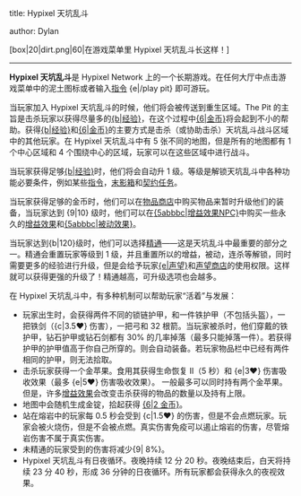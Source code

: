 title: Hypixel 天坑乱斗

author: Dylan

[box|20|dirt.png|60|在游戏菜单里 Hypixel 天坑乱斗长这样！]

---

**Hypixel 天坑乱斗**是 Hypixel Network 上的一个长期游戏。在任何大厅中点击游戏菜单中的泥土图标或者输入[指令](Commands) {e|/play pit} 即可游玩。

当玩家加入 Hypixel 天坑乱斗的时候，他们将会被传送到重生区域。The Pit 的主旨是击杀玩家以获得尽量多的[{b|经验}](XP)，在这个过程中[{6|金币}](Gold)将会起到不小的帮助。获得[{b|经验}](XP)和[{6|金币}](Gold)的主要方式是击杀（或协助击杀）天坑乱斗战斗区域中的其他玩家。在 Hypixel 天坑乱斗中有 5 张不同的地图，但是所有的地图都有 1 个中心区域和 4 个围绕中心的区域，玩家可以在这些区域中进行战斗。

当玩家获得足够[{b|经验}](XP)时，他们将会自动升 1 级。等级是解锁天坑乱斗中各种功能必要条件，例如某些[指令](Commands)，[末影箱](Ender_Chest)和[契约任务](Contracts)。

当玩家获得足够的金币时，他们可以在[物品商店](Item_Shop)中购买物品来暂时升级他们的装备，当玩家达到 {9|10} 级时，他们可以在[{5abbbc|增益效果NPC}](NPCs)中购买一些永久的[增益效果](Perks)和[{5abbbc|被动效果}](Passives)。

当玩家达到{b|120}级时，他们可以选择[精通](Prestige)——这是天坑乱斗中最重要的部分之一。精通会重置玩家等级到 1 级，并且重置所以的增益，被动，连杀等解锁，同时需要更多的经验进行升级，但是会给予玩家[{e|声望}](Renown)和[声望商店](Renown#Shop)的使用权限。这样就可以获得更强的升级了！精通越高，可升级选项也会越多。

在 Hypixel 天坑乱斗中，有多种机制可以帮助玩家“活着”与发展：

* 玩家出生时，会获得两件不同的锁链护甲，和一件铁护甲（不包括头盔），一把铁剑（{c|3.5♥} 伤害），一把弓和 32 根箭。当玩家被杀时，他们穿戴的铁护甲，钻石护甲或钻石剑都有 30% 的几率掉落（最多只能掉落一件）。若获得护甲的护甲值高于你自己所穿的。则会自动装备。若玩家物品栏中已经有两件相同的护甲，则无法拾取。
* 击杀玩家获得一个金苹果。食用其获得生命恢复 II（5 秒）和 {e|3♥} 伤害吸收效果（最多 {e|5♥} 伤害吸收效果）。 一般最多可以同时持有两个金苹果。但是，许多[增益效果](Perks)会改变击杀获得的物品的数量以及持有上限。
* 地图中会随机生成金锭，拾起获得 [{6|2 金币}](Gold)。
* 站在熔岩中的玩家每 0.5 秒会受到 {c|1.5♥} 的伤害，但是不会点燃玩家。玩家会被火烧伤，但是不会被点燃。真实伤害免疫可以遏止熔岩的伤害，尽管熔岩伤害不属于真实伤害。
* 未精通的玩家受到的伤害将减少{9| 8%}。
* Hypixel 天坑乱斗有日夜循环。夜晚持续 12 分 20 秒。夜晚结束后，白天将持续 23 分 40 秒，形成 36 分钟的日夜循环。所有玩家都会获得永久的夜视效果。

